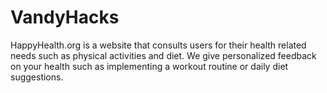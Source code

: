 # VandyHacks 
HappyHealth.org is a website that consults users for their health related needs such as physical activities and diet. We give personalized feedback on your health such as implementing a workout routine or daily diet suggestions. 